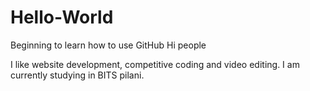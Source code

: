 # Hello-World
Beginning to learn how to use GitHub
Hi people

I like website development, competitive coding and video editing.
I am currently studying in BITS pilani.
